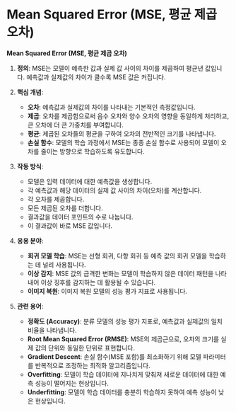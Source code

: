 # Mean Squared Error (MSE, 평균 제곱 오차)

**Mean Squared Error (MSE, 평균 제곱 오차)**

1.  **정의**: MSE는 모델이 예측한 값과 실제 값 사이의 차이를 제곱하여 평균낸 값입니다. 예측값과 실제값의 차이가 클수록 MSE 값은 커집니다.

2.  **핵심 개념**:
    *   **오차**: 예측값과 실제값의 차이를 나타내는 기본적인 측정값입니다.
    *   **제곱**: 오차를 제곱함으로써 음수 오차와 양수 오차의 영향을 동일하게 처리하고, 큰 오차에 더 큰 가중치를 부여합니다.
    *   **평균**: 제곱된 오차들의 평균을 구하여 오차의 전반적인 크기를 나타냅니다.
    *   **손실 함수**: 모델의 학습 과정에서 MSE는 종종 손실 함수로 사용되어 모델이 오차를 줄이는 방향으로 학습하도록 유도합니다.

3.  **작동 방식**:
    *   모델은 입력 데이터에 대한 예측값을 생성합니다.
    *   각 예측값과 해당 데이터의 실제 값 사이의 차이(오차)를 계산합니다.
    *   각 오차를 제곱합니다.
    *   모든 제곱된 오차를 더합니다.
    *   결과값을 데이터 포인트의 수로 나눕니다.
    *   이 결과값이 바로 MSE 값입니다.

4.  **응용 분야**:
    *   **회귀 모델 학습**:  MSE는 선형 회귀, 다항 회귀 등 예측 값의 회귀 모델을 학습하는 데 널리 사용됩니다.
    *   **이상 감지**:  MSE 값의 급격한 변화는 모델이 학습하지 않은 데이터 패턴을 나타내어 이상 징후를 감지하는 데 활용될 수 있습니다.
    *   **이미지 복원**: 이미지 복원 모델의 성능 평가 지표로 사용됩니다.

5.  **관련 용어**:
    *   **정확도 (Accuracy)**: 분류 모델의 성능 평가 지표로, 예측값과 실제값의 일치 비율을 나타냅니다.
    *   **Root Mean Squared Error (RMSE)**: MSE의 제곱근으로, 오차의 크기를 실제 값의 단위와 동일한 단위로 표현합니다.
    *   **Gradient Descent**: 손실 함수(MSE 포함)를 최소화하기 위해 모델 파라미터를 반복적으로 조정하는 최적화 알고리즘입니다.
    *   **Overfitting**: 모델이 학습 데이터에 지나치게 맞춰져 새로운 데이터에 대한 예측 성능이 떨어지는 현상입니다.
    *   **Underfitting**: 모델이 학습 데이터를 충분히 학습하지 못하여 예측 성능이 낮은 현상입니다.